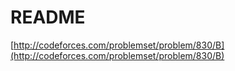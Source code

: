 # README

[http://codeforces.com/problemset/problem/830/B](http://codeforces.com/problemset/problem/830/B)
